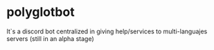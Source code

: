 # polyglotbot
It`s a discord bot centralized in giving help/services  to multi-languajes servers (still in an alpha stage)
